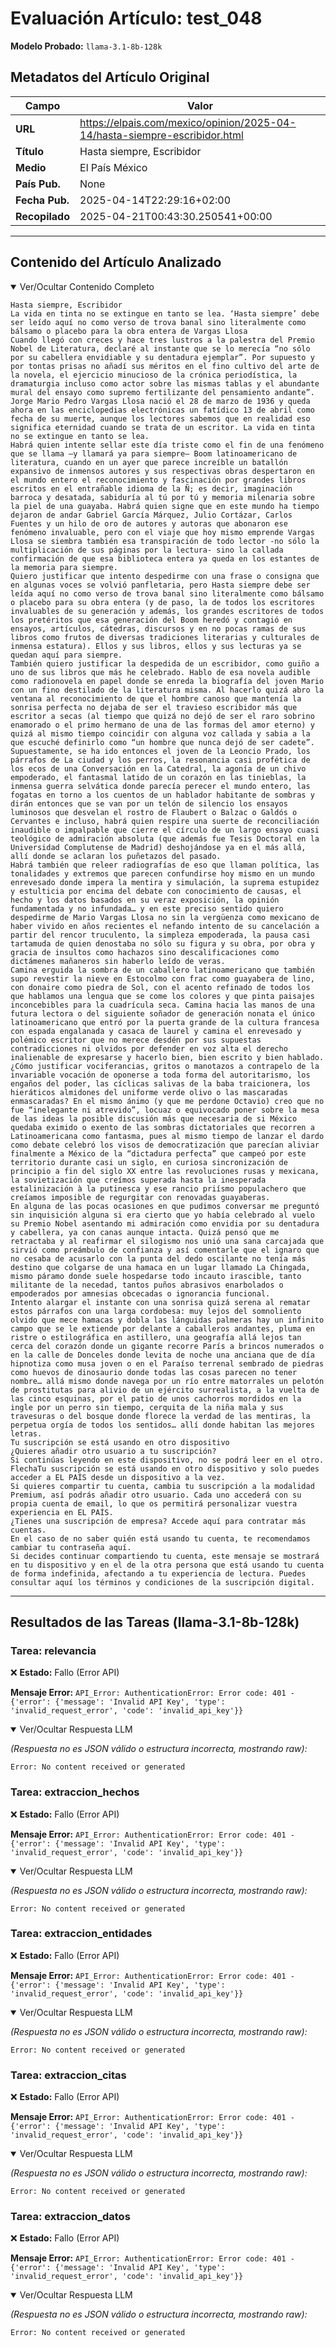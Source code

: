 # Evaluación Artículo: test_048
**Modelo Probado:** `llama-3.1-8b-128k`

## Metadatos del Artículo Original

| Campo          | Valor                                      |
|----------------|--------------------------------------------|
| **URL**        | https://elpais.com/mexico/opinion/2025-04-14/hasta-siempre-escribidor.html           |
| **Título**     | Hasta siempre, Escribidor       |
| **Medio**      | El País México         |
| **País Pub.**  | None |
| **Fecha Pub.** | 2025-04-14T22:29:16+02:00 |
| **Recopilado** | 2025-04-21T00:43:30.250541+00:00 |

---

## Contenido del Artículo Analizado

<details open>
<summary>Ver/Ocultar Contenido Completo</summary>

```text
Hasta siempre, Escribidor
La vida en tinta no se extingue en tanto se lea. ‘Hasta siempre’ debe ser leído aquí no como verso de trova banal sino literalmente como bálsamo o placebo para la obra entera de Vargas Llosa
Cuando llegó con creces y hace tres lustros a la palestra del Premio Nobel de Literatura, declaré al instante que se lo merecía “no sólo por su cabellera envidiable y su dentadura ejemplar”. Por supuesto y por tontas prisas no añadí sus méritos en el fino cultivo del arte de la novela, el ejercicio minucioso de la crónica periodística, la dramaturgia incluso como actor sobre las mismas tablas y el abundante mural del ensayo como supremo fertilizante del pensamiento andante”. Jorge Mario Pedro Vargas Llosa nació el 28 de marzo de 1936 y queda ahora en las enciclopedias electrónicas un fatídico 13 de abril como fecha de su muerte, aunque los lectores sabemos que en realidad eso significa eternidad cuando se trata de un escritor. La vida en tinta no se extingue en tanto se lea.
Habrá quien intente sellar este día triste como el fin de una fenómeno que se llama —y llamará ya para siempre— Boom latinoamericano de literatura, cuando en un ayer que parece increíble un batallón expansivo de inmensos autores y sus respectivas obras despertaron en el mundo entero el reconocimiento y fascinación por grandes libros escritos en el entrañable idioma de la Ñ; es decir, imaginación barroca y desatada, sabiduría al tú por tú y memoria milenaria sobre la piel de una guayaba. Habrá quien signe que en este mundo ha tiempo dejaron de andar Gabriel García Márquez, Julio Cortázar, Carlos Fuentes y un hilo de oro de autores y autoras que abonaron ese fenómeno invaluable, pero con el viaje que hoy mismo emprende Vargas Llosa se siembra también esa transpiración de todo lector -no sólo la multiplicación de sus páginas por la lectura- sino la callada confirmación de que esa biblioteca entera ya queda en los estantes de la memoria para siempre.
Quiero justificar que intento despedirme con una frase o consigna que en algunas voces se volvió panfletaria, pero Hasta siempre debe ser leída aquí no como verso de trova banal sino literalmente como bálsamo o placebo para su obra entera (y de paso, la de todos los escritores invaluables de su generación y además, los grandes escritores de todos los pretéritos que esa generación del Boom heredó y contagió en ensayos, artículos, cátedras, discursos y en no pocas ramas de sus libros como frutos de diversas tradiciones literarias y culturales de inmensa estatura). Ellos y sus libros, ellos y sus lecturas ya se quedan aquí para siempre.
También quiero justificar la despedida de un escribidor, como guiño a uno de sus libros que más he celebrado. Hablo de esa novela audible como radionovela en papel donde se enreda la biografía del joven Mario con un fino destilado de la literatura misma. Al hacerlo quizá abro la ventana al reconocimiento de que el hombre canoso que mantenía la sonrisa perfecta no dejaba de ser el travieso escribidor más que escritor a secas (al tiempo que quizá no dejó de ser el raro sobrino enamorado o el primo hermano de una de las formas del amor eterno) y quizá al mismo tiempo coincidir con alguna voz callada y sabia a la que escuché definirlo como “un hombre que nunca dejó de ser cadete”.
Supuestamente, se ha ido entonces el joven de la Leoncio Prado, los párrafos de La ciudad y los perros, la resonancia casi profética de los ecos de una Conversación en la Catedral, la agonía de un chivo empoderado, el fantasmal latido de un corazón en las tinieblas, la inmensa guerra selvática donde parecía perecer el mundo entero, las fogatas en torno a los cuentos de un hablador habitante de sombras y dirán entonces que se van por un telón de silencio los ensayos luminosos que desvelan el rostro de Flaubert o Balzac o Galdós o Cervantes e incluso, habrá quien respire una suerte de reconciliación inaudible o impalpable que cierre el círculo de un largo ensayo cuasi teológico de admiración absoluta (que además fue Tesis Doctoral en la Universidad Complutense de Madrid) deshojándose ya en el más allá, allí donde se aclaran los puñetazos del pasado.
Habrá también que releer radiografías de eso que llaman política, las tonalidades y extremos que parecen confundirse hoy mismo en un mundo enrevesado donde impera la mentira y simulación, la suprema estupidez y estulticia por encima del debate con conocimiento de causas, el hecho y los datos basados en su veraz exposición, la opinión fundamentada y no infundada… y en este preciso sentido quiero despedirme de Mario Vargas Llosa no sin la vergüenza como mexicano de haber vivido en años recientes el nefando intento de su cancelación a partir del rencor truculento, la simpleza empoderada, la pausa casi tartamuda de quien denostaba no sólo su figura y su obra, por obra y gracia de insultos como hachazos sino descalificaciones como dictámenes mañaneros sin haberlo leído de veras.
Camina erguida la sombra de un caballero latinoamericano que también supo revestir la nieve en Estocolmo con frac como guayabera de lino, con donaire como piedra de Sol, con el acento refinado de todos los que hablamos una lengua que se come los colores y que pinta paisajes inconcebibles para la cuadrícula seca. Camina hacia las manos de una futura lectora o del siguiente soñador de generación nonata el único latinoamericano que entró por la puerta grande de la cultura francesa con espada engalanada y casaca de laurel y camina el enrevesado y polémico escritor que no merece desdén por sus supuestas contradicciones ni olvidos por defender en voz alta el derecho inalienable de expresarse y hacerlo bien, bien escrito y bien hablado. ¿Cómo justificar vociferancias, gritos o manotazos a contrapelo de la invariable vocación de oponerse a toda forma del autoritarismo, los engaños del poder, las cíclicas salivas de la baba traicionera, los hieráticos almidones del uniforme verde olivo o las mascaradas enmascaradas? En el mismo ánimo (y que me perdone Octavio) creo que no fue “inelegante ni atrevido”, locuaz o equivocado poner sobre la mesa de las ideas la posible discusión más que necesaria de si México quedaba eximido o exento de las sombras dictatoriales que recorren a Latinoamericana como fantasma, pues al mismo tiempo de lanzar el dardo como debate celebró los visos de democratización que parecían aliviar finalmente a México de la “dictadura perfecta” que campeó por este territorio durante casi un siglo, en curiosa sincronización de principio a fin del siglo XX entre las revoluciones rusas y mexicana, la sovietización que creímos superada hasta la inesperada estalinización à la putinesca y ese rancio priísmo populachero que creíamos imposible de regurgitar con renovadas guayaberas.
En alguna de las pocas ocasiones en que pudimos conversar me preguntó sin inquisición alguna si era cierto que yo había celebrado al vuelo su Premio Nobel asentando mi admiración como envidia por su dentadura y cabellera, ya con canas aunque intacta. Quizá pensó que me retractaba y al reafirmar el silogismo nos unió una sana carcajada que sirvió como preámbulo de confianza y así comentarle que el ignaro que no cesaba de acusarlo con la punta del dedo oscilante no tenía más destino que colgarse de una hamaca en un lugar llamado La Chingada, mismo páramo donde suele hospedarse todo incauto irascible, tanto militante de la necedad, tantos puños abrasivos enarbolados o empoderados por amnesias obcecadas o ignorancia funcional.
Intento alargar el instante con una sonrisa quizá serena al rematar estos párrafos con una larga cordobesa: muy lejos del somnoliento olvido que mece hamacas y dobla las lánguidas palmeras hay un infinito campo que se le extiende por delante a caballeros andantes, pluma en ristre o estilográfica en astillero, una geografía allá lejos tan cerca del corazón donde un gigante recorre París a brincos numerados o en la calle de Donceles donde levita de noche una anciana que de día hipnotiza como musa joven o en el Paraíso terrenal sembrado de piedras como huevos de dinosaurio donde todas las cosas parecen no tener nombre… allá mismo donde navega por un río entre matorrales un pelotón de prostitutas para alivio de un ejército surrealista, a la vuelta de las cinco esquinas, por el patio de unos cachorros mordidos en la ingle por un perro sin tiempo, cerquita de la niña mala y sus travesuras o del bosque donde florece la verdad de las mentiras, la perpetua orgía de todos los sentidos… allí donde habitan las mejores letras.
Tu suscripción se está usando en otro dispositivo
¿Quieres añadir otro usuario a tu suscripción?
Si continúas leyendo en este dispositivo, no se podrá leer en el otro.
FlechaTu suscripción se está usando en otro dispositivo y solo puedes acceder a EL PAÍS desde un dispositivo a la vez.
Si quieres compartir tu cuenta, cambia tu suscripción a la modalidad Premium, así podrás añadir otro usuario. Cada uno accederá con su propia cuenta de email, lo que os permitirá personalizar vuestra experiencia en EL PAÍS.
¿Tienes una suscripción de empresa? Accede aquí para contratar más cuentas.
En el caso de no saber quién está usando tu cuenta, te recomendamos cambiar tu contraseña aquí.
Si decides continuar compartiendo tu cuenta, este mensaje se mostrará en tu dispositivo y en el de la otra persona que está usando tu cuenta de forma indefinida, afectando a tu experiencia de lectura. Puedes consultar aquí los términos y condiciones de la suscripción digital.
```
</details>

---

## Resultados de las Tareas (llama-3.1-8b-128k)

### Tarea: relevancia

❌ **Estado:** Fallo (Error API)

   **Mensaje Error:** `API_Error: AuthenticationError: Error code: 401 - {'error': {'message': 'Invalid API Key', 'type': 'invalid_request_error', 'code': 'invalid_api_key'}}`


<details open>
<summary>Ver/Ocultar Respuesta LLM</summary>

_(Respuesta no es JSON válido o estructura incorrecta, mostrando raw):_
```
Error: No content received or generated
```
</details>


### Tarea: extraccion_hechos

❌ **Estado:** Fallo (Error API)

   **Mensaje Error:** `API_Error: AuthenticationError: Error code: 401 - {'error': {'message': 'Invalid API Key', 'type': 'invalid_request_error', 'code': 'invalid_api_key'}}`


<details open>
<summary>Ver/Ocultar Respuesta LLM</summary>

_(Respuesta no es JSON válido o estructura incorrecta, mostrando raw):_
```
Error: No content received or generated
```
</details>


### Tarea: extraccion_entidades

❌ **Estado:** Fallo (Error API)

   **Mensaje Error:** `API_Error: AuthenticationError: Error code: 401 - {'error': {'message': 'Invalid API Key', 'type': 'invalid_request_error', 'code': 'invalid_api_key'}}`


<details open>
<summary>Ver/Ocultar Respuesta LLM</summary>

_(Respuesta no es JSON válido o estructura incorrecta, mostrando raw):_
```
Error: No content received or generated
```
</details>


### Tarea: extraccion_citas

❌ **Estado:** Fallo (Error API)

   **Mensaje Error:** `API_Error: AuthenticationError: Error code: 401 - {'error': {'message': 'Invalid API Key', 'type': 'invalid_request_error', 'code': 'invalid_api_key'}}`


<details open>
<summary>Ver/Ocultar Respuesta LLM</summary>

_(Respuesta no es JSON válido o estructura incorrecta, mostrando raw):_
```
Error: No content received or generated
```
</details>


### Tarea: extraccion_datos

❌ **Estado:** Fallo (Error API)

   **Mensaje Error:** `API_Error: AuthenticationError: Error code: 401 - {'error': {'message': 'Invalid API Key', 'type': 'invalid_request_error', 'code': 'invalid_api_key'}}`


<details open>
<summary>Ver/Ocultar Respuesta LLM</summary>

_(Respuesta no es JSON válido o estructura incorrecta, mostrando raw):_
```
Error: No content received or generated
```
</details>
